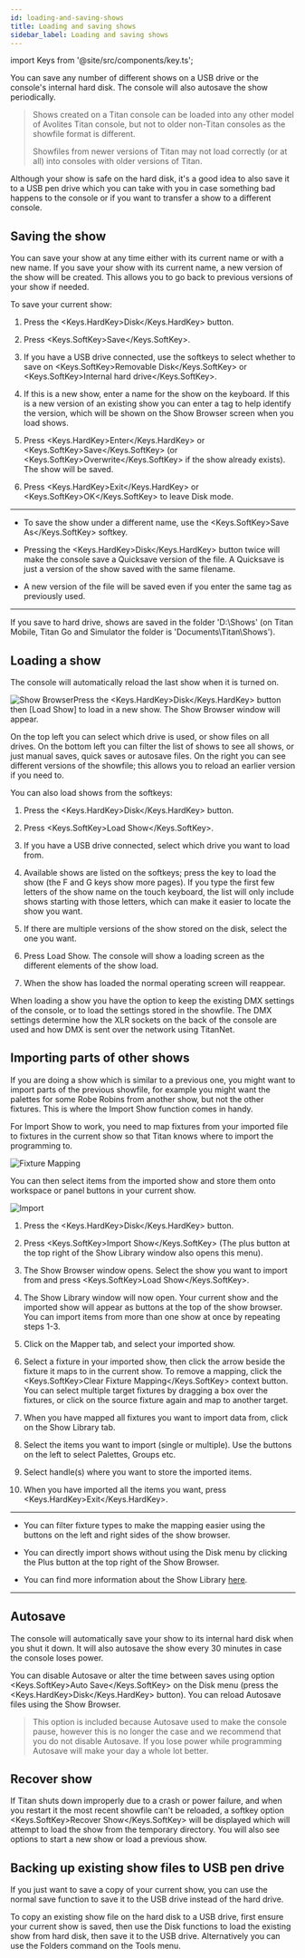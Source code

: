 ```yaml
---
id: loading-and-saving-shows
title: Loading and saving shows
sidebar_label: Loading and saving shows
---
```


import Keys from '@site/src/components/key.ts';

You can save any number of different shows on a USB drive or the
console's internal hard disk. The console will also autosave the show
periodically.

> Shows created on a Titan console can be loaded into any other model of Avolites Titan console, but not to older non-Titan consoles as the showfile format is different.
> 
> Showfiles from newer versions of Titan may not load correctly (or at all) into consoles with older versions of Titan.


Although your show is safe on the hard disk, it's a good idea to also
save it to a USB pen drive which you can take with you in case something
bad happens to the console or if you want to transfer a show to a
different console.

Saving the show
---------------

You can save your show at any time either with its current name or with
a new name. If you save your show with its current name, a new version
of the show will be created. This allows you to go back to previous
versions of your show if needed.

To save your current show:

1. Press the <Keys.HardKey>Disk</Keys.HardKey> button.

2. Press <Keys.SoftKey>Save</Keys.SoftKey>.

3. If you have a USB drive connected, use the softkeys to select
whether to save on <Keys.SoftKey>Removable Disk</Keys.SoftKey> or <Keys.SoftKey>Internal hard drive</Keys.SoftKey>.

4. If this is a new show, enter a name for the show on the keyboard. If
this is a new version of an existing show you can enter a tag to help
identify the version, which will be shown on the Show Browser screen
when you load shows.

5. Press <Keys.HardKey>Enter</Keys.HardKey> or <Keys.SoftKey>Save</Keys.SoftKey> (or <Keys.SoftKey>Overwrite</Keys.SoftKey> if the show already
exists). The show will be saved.

6. Press <Keys.HardKey>Exit</Keys.HardKey> or <Keys.SoftKey>OK</Keys.SoftKey> to leave Disk mode.

----

-   To save the show under a different name, use the <Keys.SoftKey>Save As</Keys.SoftKey>
    softkey.

-   Pressing the <Keys.HardKey>Disk</Keys.HardKey> button twice will make the console save a
    Quicksave version of the file. A Quicksave is just a version of the
    show saved with the same filename.

-   A new version of the file will be saved even if you enter the same
    tag as previously used.

----

If you save to hard drive, shows are saved in the folder 'D:\\Shows' (on
Titan Mobile, Titan Go and Simulator the folder is
'Documents\\Titan\\Shows').

Loading a show
--------------

The console will automatically reload the last show when it is turned
on.

![Show Browser](/docs/images/Show-Browser.png)Press the <Keys.HardKey>Disk</Keys.HardKey> button then \[Load
Show\] to load in a new show. The Show Browser window will appear.

On the top left you can select which drive is used, or show files on all
drives. On the bottom left you can filter the list of shows to see all
shows, or just manual saves, quick saves or autosave files. On the right
you can see different versions of the showfile; this allows you to
reload an earlier version if you need to.

You can also load shows from the softkeys:

1. Press the <Keys.HardKey>Disk</Keys.HardKey> button.

2. Press <Keys.SoftKey>Load Show</Keys.SoftKey>.

3. If you have a USB drive connected, select which drive you want to
load from.

4. Available shows are listed on the softkeys; press the key to load
the show (the F and G keys show more pages). If you type the first few
letters of the show name on the touch keyboard, the list will only
include shows starting with those letters, which can make it easier to
locate the show you want.

5. If there are multiple versions of the show stored on the disk,
select the one you want.

6. Press Load Show. The console will show a loading screen as the
different elements of the show load.

7. When the show has loaded the normal operating screen will reappear.

When loading a show you have the option to keep the existing DMX
settings of the console, or to load the settings stored in the showfile.
The DMX settings determine how the XLR sockets on the back of the
console are used and how DMX is sent over the network using TitanNet.

Importing parts of other shows
------------------------------

If you are doing a show which is similar to a previous one, you might
want to import parts of the previous showfile, for example you might
want the palettes for some Robe Robins from another show, but not the
other fixtures. This is where the Import Show function comes in handy.

For Import Show to work, you need to map fixtures from your imported
file to fixtures in the current show so that Titan knows where to import
the programming to.

![Fixture Mapping](/docs/images/Fixture-Mapping.png)

You can then select items from the imported show and store them onto
workspace or panel buttons in your current show.

![Import](/docs/images/Import.png)

1. Press the <Keys.HardKey>Disk</Keys.HardKey> button.

2. Press <Keys.SoftKey>Import Show</Keys.SoftKey> (The plus button at the top right of the Show
Library window also opens this menu).

3. The Show Browser window opens. Select the show you want to import
from and press <Keys.SoftKey>Load Show</Keys.SoftKey>.

4. The Show Library window will now open. Your current show and the
imported show will appear as buttons at the top of the show browser. You
can import items from more than one show at once by repeating steps 1-3.

5. Click on the Mapper tab, and select your imported show.

6. Select a fixture in your imported show, then click the arrow beside
the fixture it maps to in the current show. To remove a mapping, click
the <Keys.SoftKey>Clear Fixture Mapping</Keys.SoftKey> context button.\
You can select multiple target fixtures by dragging a box over the
fixtures, or click on the source fixture again and map to another
target.

7. When you have mapped all fixtures you want to import data from,
click on the Show Library tab.

8. Select the items you want to import (single or multiple). Use the
buttons on the left to select Palettes, Groups etc.

9. Select handle(s) where you want to store the imported items.

10. When you have imported all the items you want, press <Keys.HardKey>Exit</Keys.HardKey>.

---

-   You can filter fixture types to make the mapping easier using the
    buttons on the left and right sides of the show browser.

-   You can directly import shows without using the Disk menu by
    clicking the Plus button at the top right of the Show Browser.

-   You can find more information about the Show Library [here](./show-library.md).

---

Autosave
--------

The console will automatically save your show to its internal hard disk
when you shut it down. It will also autosave the show every 30 minutes
in case the console loses power.

You can disable Autosave or alter the time between saves using option
<Keys.SoftKey>Auto Save</Keys.SoftKey> on the Disk menu (press the <Keys.HardKey>Disk</Keys.HardKey> button). You can
reload Autosave files using the Show Browser.

>This option is included because Autosave used to make the console pause, however this is no longer the case and we recommend that you do not disable Autosave. If you lose power while programming Autosave will make your day a whole lot better.

Recover show
------------

If Titan shuts down improperly due to a crash or power failure, and when
you restart it the most recent showfile can't be reloaded, a softkey
option <Keys.SoftKey>Recover Show</Keys.SoftKey> will be displayed which will attempt to load the
show from the temporary directory. You will also see options to start a
new show or load a previous show.

Backing up existing show files to USB pen drive
-----------------------------------------------

If you just want to save a copy of your current show, you can use the
normal save function to save it to the USB drive instead of the hard
drive.

To copy an existing show file on the hard disk to a USB drive, first
ensure your current show is saved, then use the Disk functions to load
the existing show from hard disk, then save it to the USB drive.
Alternatively you can use the Folders command on the Tools menu.
